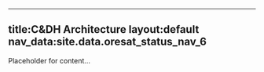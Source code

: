 

---

title:C&DH Architecture
layout:default
nav_data:site.data.oresat_status_nav_6
---


Placeholder for content...
